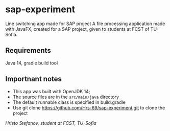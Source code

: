 # sap-experiment
Line switching app made for SAP project
A file processing application made with JavaFX, created for a SAP project, given to students at FCST of TU-Sofia.

## Requirements
Java 14,
 gradle build tool

## Importnant notes
- This app was built with OpenJDK 14;
- The source files are in the `src/main/java` directory
- The default runnable class is specified in build.gradle
- Use git clone https://github.com/Hrs-69/sap-experiment.git to clone the project

*Hristo Stefanov, student at FCST, TU-Sofia*

